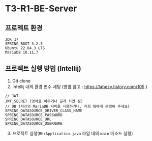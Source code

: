 # T3-R1-BE-Server

## 프로젝트 환경
```
JDK 17
SPRING BOOT 3.2.3
Ubuntu 22.04.3 LTS
MariaDB 10.11.7
```
## 프로젝트 실행 방법 (Intellij) 
1. Git clone
2. Intellij 내의 환경 변수 세팅
   (방법 참고 : https://lahezy.tistory.com/105 )
 ```
 // JWT 
 JWT_SECRET (영어로 아무거나 길게 치면 됨) 
 // DB (자신의 MariaDB 서버를 사용하거나, 저희 팀에게 문의해 주세요)
 SPRING_DATASOURCE_DRIVER_CLASS_NAME
 SPRING_DATASOURCE_PASSWORD
 SPRING_DATASOURCE_URL
 SPRING_DATASOURCE_USERNAME
 ```
3. 프로젝트 실행(`BhrApplication.java` 파일 내의 `main` 메소드 실행)
